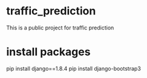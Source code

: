 # traffic_prediction
This is a public project for traffic prediction

# install packages

pip install django==1.8.4
pip install django-bootstrap3